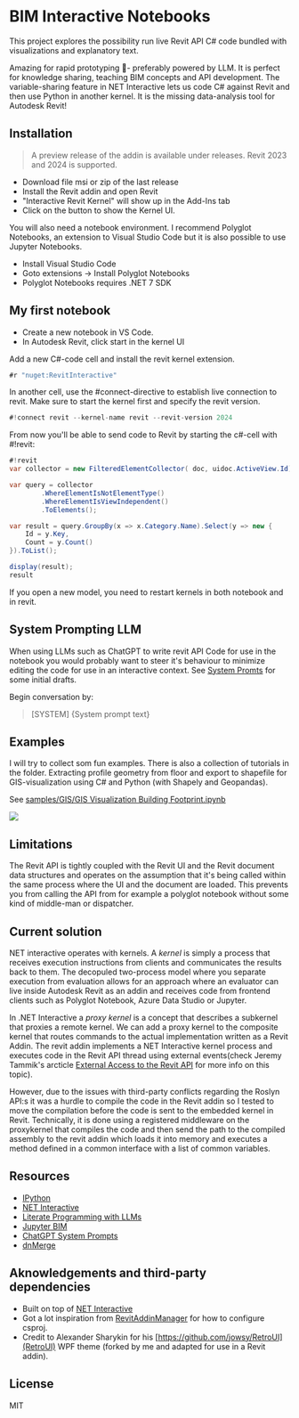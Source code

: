 # BIM Interactive Notebooks

This project explores the possibility run live Revit API C# code bundled with visualizations and explanatory text.

Amazing for rapid prototyping :rocket:- preferably powered by LLM. It is perfect for knowledge sharing, teaching BIM concepts and API development. The variable-sharing feature in NET Interactive lets us code C# against Revit and then use Python in another kernel. It is the missing data-analysis tool for Autodesk Revit!

## Installation
> A preview release of the addin is available under releases. Revit 2023 and 2024 is supported. 

* Download file msi or zip of the last release
* Install the Revit addin and open Revit
* "Interactive Revit Kernel" will show up in the Add-Ins tab
*  Click on the button to show the Kernel UI.

You will also need a notebook environment.
I recommend Polyglot Notebooks, an extension to Visual Studio Code but it is also possible to use Jupyter Notebooks.

* Install Visual Studio Code
* Goto extensions -> Install Polyglot Notebooks
* Polyglot Notebooks requires .NET 7 SDK

## My first notebook

* Create a new notebook in VS Code.
* In Autodesk Revit, click start in the kernel UI

Add a new C#-code cell and install the revit kernel extension.
```csharp
#r "nuget:RevitInteractive"
```

In another cell, use the #connect-directive to establish live connection to revit. Make sure to start the kernel first and specify the revit version.
```csharp
#!connect revit --kernel-name revit --revit-version 2024
```

From now you'll be able to send code to Revit by starting the c#-cell with #!revit:
```csharp
#!revit
var collector = new FilteredElementCollector( doc, uidoc.ActiveView.Id);

var query = collector
        .WhereElementIsNotElementType()
        .WhereElementIsViewIndependent()
        .ToElements();

var result = query.GroupBy(x => x.Category.Name).Select(y => new {
    Id = y.Key,
    Count = y.Count()
}).ToList();

display(result);
result
```
If you open a new model, you need to restart kernels in both notebook and in revit.

## System Prompting LLM
When using LLMs such as ChatGPT to write revit API Code for use in the notebook you would probably want to steer it's behaviour to minimize editing the code for use in an interactive context.
See [System Promts](https://github.com/jowsy/bim-net-interactive/tree/main/samples/system-prompts/) for some initial drafts.

Begin conversation by:
> [SYSTEM] {System prompt text}

## Examples
I will try to collect som fun examples. There is also a collection of tutorials in the folder.
Extracting profile geometry from floor and export to shapefile for GIS-visualization using C# and Python (with Shapely and Geopandas).

See [samples/GIS/GIS Visualization Building Footprint.ipynb](https://github.com/jowsy/bim-net-interactive/blob/main/samples/GIS/GIS%20Visualization%20Building%20Footprint.ipynb)

![](./samples/example.gif)

## Limitations

The Revit API is tightly coupled with the Revit UI and the Revit document data structures and operates on the assumption that it's being called within the same process where the UI and the document are loaded.
This prevents you from calling the API from for example a polyglot notebook without some kind of middle-man or dispatcher.

## Current solution
NET interactive operates with kernels. A *kernel* is simply a process that receives execution instructions from clients and communicates the results back to them. The decopuled two-process model where you separate execution from evaluation allows for an approach where an evaluator can live inside Autodesk Revit as an addin and receives code from frontend clients such as Polyglot Notebook, Azure Data Studio or Jupyter.

In .NET Interactive a *proxy kernel* is a concept that describes a subkernel that proxies a remote kernel. We can add a proxy kernel to the composite kernel that routes commands to the actual implementation written as a Revit Addin. The revit addin implements a NET Interactive kernel process and executes code in the Revit API thread using external events(check Jeremy Tammik's arcticle [External Access to the Revit API](https://thebuildingcoder.typepad.com/blog/2017/05/external-access-to-the-revit-api.html) for more info on this topic). 

However, due to the issues with third-party conflicts regarding the Roslyn API:s it was a hurdle to compile the code in the Revit addin so I tested to move the compilation before the code is sent to the embedded kernel in Revit. Technically, it is done using a registered middleware on the proxykernel that compiles the code and then send the path to the compiled assembly to the revit addin which loads it into memory and executes a method defined in a common interface with a list of common variables.

## Resources

* [IPython](https://ipython.org/ipython-doc/stable/overview.html#ipythonzmq)
* [NET Interactive](https://github.com/dotnet/interactive)
* [Literate Programming with LLMs](https://matt-rickard.com/literate-programming-with-llms)
* [Jupyter BIM](https://github.com/chuongmep/JupyterBIM)
* [ChatGPT System Prompts](https://github.com/mustvlad/ChatGPT-System-Prompts/tree/main)
* [dnMerge](https://github.com/CCob/dnMerge)


## Aknowledgements and third-party dependencies

* Built on top of [NET Interactive](https://github.com/dotnet/interactive)
* Got a lot inspiration from [RevitAddinManager](https://github.com/chuongmep/RevitAddInManager) for how to configure csproj.
* Credit to Alexander Sharykin for his [https://github.com/jowsy/RetroUI](RetroUI) WPF theme (forked by me and adapted for use in a Revit addin).

## License

MIT
